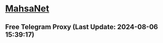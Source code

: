
# [MahsaNet](https://t.me/mahsa_net)
## Free Telegram Proxy (Last Update: 2024-08-06 15:39:17)

    